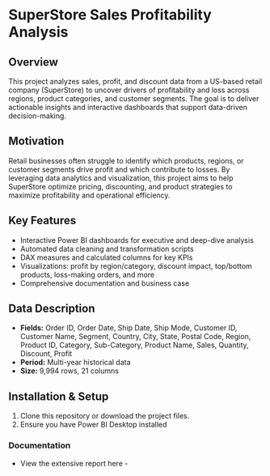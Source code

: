 # SuperStore Sales Profitability Analysis

## Overview  
This project analyzes sales, profit, and discount data from a US-based retail company (SuperStore) to uncover drivers of profitability and loss across regions, product categories, and customer segments. The goal is to deliver actionable insights and interactive dashboards that support data-driven decision-making.

## Motivation  
Retail businesses often struggle to identify which products, regions, or customer segments drive profit and which contribute to losses. By leveraging data analytics and visualization, this project aims to help SuperStore optimize pricing, discounting, and product strategies to maximize profitability and operational efficiency.

## Key Features  
- Interactive Power BI dashboards for executive and deep-dive analysis  
- Automated data cleaning and transformation scripts  
- DAX measures and calculated columns for key KPIs  
- Visualizations: profit by region/category, discount impact, top/bottom products, loss-making orders, and more  
- Comprehensive documentation and business case  

## Data Description  
- **Fields:** Order ID, Order Date, Ship Date, Ship Mode, Customer ID, Customer Name, Segment, Country, City, State, Postal Code, Region, Product ID, Category, Sub-Category, Product Name, Sales, Quantity, Discount, Profit  
- **Period:** Multi-year historical data 
- **Size:** 9,994 rows, 21 columns  

## Installation & Setup  
1. Clone this repository or download the project files.  
2. Ensure you have Power BI Desktop installed

### Documentation  
- View the extensive report here - 
